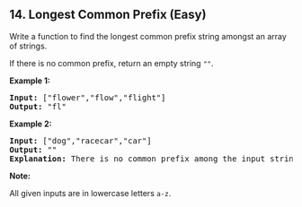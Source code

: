 ## 14. Longest Common Prefix (Easy)

<p>Write a function to find the longest common prefix string amongst an array of strings.</p>

<p>If there is no common prefix, return an empty string <code>&quot;&quot;</code>.</p>

<p><strong>Example 1:</strong></p>

<pre>
<strong>Input: </strong>[&quot;flower&quot;,&quot;flow&quot;,&quot;flight&quot;]
<strong>Output:</strong> &quot;fl&quot;
</pre>

<p><strong>Example 2:</strong></p>

<pre>
<strong>Input: </strong>[&quot;dog&quot;,&quot;racecar&quot;,&quot;car&quot;]
<strong>Output:</strong> &quot;&quot;
<strong>Explanation:</strong> There is no common prefix among the input strings.
</pre>

<p><strong>Note:</strong></p>

<p>All given inputs are in lowercase letters <code>a-z</code>.</p>
